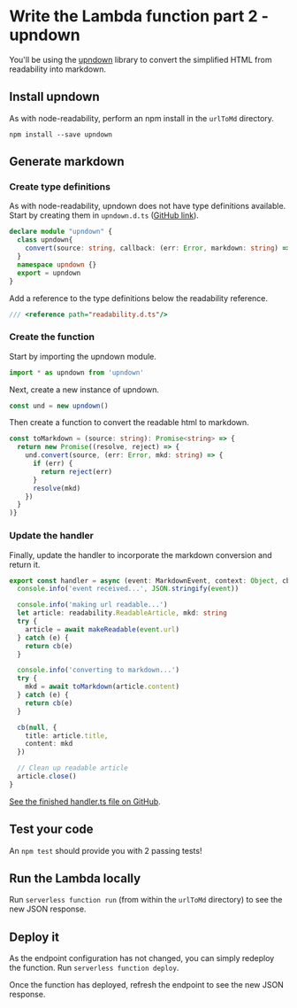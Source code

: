 # Write the Lambda function part 2 - upndown

You'll be using the [upndown](https://github.com/netgusto/upndown) library to
convert the simplified HTML from readability into markdown.

## Install upndown

As with node-readability, perform an npm install in the `urlToMd` directory.

```
npm install --save upndown
```

## Generate markdown

### Create type definitions

As with node-readability, upndown does not have type definitions available.
Start by creating them in `upndown.d.ts` ([GitHub link](https://github.com/benjaminkitt/serverless-microservice-guide/blob/step-7/functions/urlToMd/upndown.d.ts)).

```typescript
declare module "upndown" {
  class upndown{
    convert(source: string, callback: (err: Error, markdown: string) => any): void;
  }
  namespace upndown {}
  export = upndown
}
```

Add a reference to the type definitions below the readability reference.

```typescript
/// <reference path="readability.d.ts"/>
```

### Create the function

Start by importing the upndown module.

```typescript
import * as upndown from 'upndown'
```

Next, create a new instance of upndown.

```typescript
const und = new upndown()
```

Then create a function to convert the readable html to markdown.

```typescript
const toMarkdown = (source: string): Promise<string> => {
  return new Promise((resolve, reject) => {
    und.convert(source, (err: Error, mkd: string) => {
      if (err) {
        return reject(err)
      }
      resolve(mkd)
    })
  }
)}
```

### Update the handler
Finally, update the handler to incorporate the markdown conversion and return
it.

```typescript
export const handler = async (event: MarkdownEvent, context: Object, cb: Function) => {
  console.info('event received...', JSON.stringify(event))

  console.info('making url readable...')
  let article: readability.ReadableArticle, mkd: string
  try {
    article = await makeReadable(event.url)
  } catch (e) {
    return cb(e)
  }

  console.info('converting to markdown...')
  try {
    mkd = await toMarkdown(article.content)
  } catch (e) {
    return cb(e)
  }

  cb(null, {
    title: article.title,
    content: mkd
  })

  // Clean up readable article
  article.close()
}
```

[See the finished handler.ts file on GitHub](https://github.com/benjaminkitt/serverless-microservice-guide/blob/step-7/functions/urlToMd/handler.ts).

## Test your code

An `npm test` should provide you with 2 passing tests!

## Run the Lambda locally

Run `serverless function run` (from within the `urlToMd` directory) to see the
new JSON response.

## Deploy it

As the endpoint configuration has not changed, you can simply redeploy the
function. Run `serverless function deploy`.

Once the function has deployed, refresh the endpoint to see the new JSON
response.
